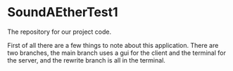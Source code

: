 # SoundAEtherTest1
The repository for our project code.

First of all there are a few things to note about this application. There are two branches, the main branch uses a gui for the client and the terminal for the server,
and the rewrite branch is all in the terminal. 
